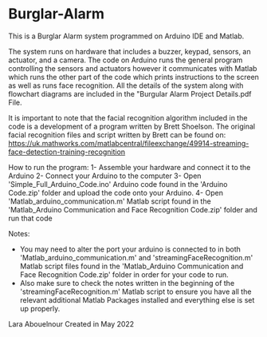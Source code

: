 # Burglar-Alarm
This is a Burglar Alarm system programmed on Arduino IDE and Matlab.

The system runs on hardware that includes a buzzer, keypad, sensors, an actuator, and a camera. 
The code on Arduino runs the general program controlling the sensors and actuators however it communicates with Matlab which runs the other part of the code which prints instructions to the screen as well as runs face recognition.
All the details of the system along with flowchart diagrams are included in the "Burgular Alarm Project Details.pdf File.

It is important to note that the facial recognition algorithm included in the code is a development of a program written by Brett Shoelson.
The original facial recognition files and script written by Brett can be found on:
https://uk.mathworks.com/matlabcentral/fileexchange/49914-streaming-face-detection-training-recognition

How to run the program:
1- Assemble your hardware and connect it to the Arduino
2- Connect your Arduino to the computer
3- Open 'Simple_Full_Arduino_Code.ino' Arduino code found in the 'Arduino Code.zip' folder and upload the code onto your Arduino.
4- Open 'Matlab_arduino_communication.m' Matlab script found in the 'Matlab_Arduino Communication and Face Recognition Code.zip' folder and run that code

Notes: 
- You may need to alter the port your arduino is connected to in both 'Matlab_arduino_communication.m' and 'streamingFaceRecognition.m' Matlab script files found in the 'Matlab_Arduino Communication and Face Recognition Code.zip' folder in order for your code to run.
- Also make sure to check the notes written in the beginning of the 'streamingFaceRecognition.m' Matlab script to ensure you have all the relevant additional Matlab Packages installed and everything else is set up properly.


Lara Abouelnour
Created in May 2022

